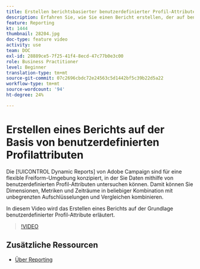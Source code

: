 ```yaml
---
title: Erstellen berichtsbasierter benutzerdefinierter Profil-Attribute
description: Erfahren Sie, wie Sie einen Bericht erstellen, der auf benutzerspezifischen Profil-Attributen basiert.
feature: Reporting
kt: 1444
thumbnail: 28204.jpg
doc-type: feature video
activity: use
team: DOC
exl-id: 28889ce5-7f25-41f4-8ecd-47c77b0e3c00
role: Business Practitioner
level: Beginner
translation-type: tm+mt
source-git-commit: 07c2696cbdc72e24563c5d1442bf5c39b22d5a22
workflow-type: tm+mt
source-wordcount: '94'
ht-degree: 24%

---
```


# Erstellen eines Berichts auf der Basis von benutzerdefinierten Profilattributen

Die [!UICONTROL Dynamic Reports] von Adobe Campaign sind für eine flexible Freiform-Umgebung konzipiert, in der Sie Daten mithilfe von benutzerdefinierten Profil-Attributen untersuchen können. Damit können Sie Dimensionen, Metriken und Zeiträume in beliebiger Kombination mit unbegrenzten Aufschlüsselungen und Vergleichen kombinieren.

In diesem Video wird das Erstellen eines Berichts auf der Grundlage benutzerdefinierter Profil-Attribute erläutert.

>[!VIDEO](https://video.tv.adobe.com/v/28204?quality=12)

## Zusätzliche Ressourcen

* [Über Reporting](https://docs.adobe.com/content/help/de-DE/campaign-standard/using/reporting/about-reporting/about-dynamic-reports.html)
